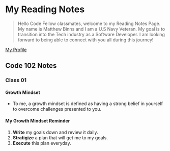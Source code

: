# My Reading Notes
> Hello Code Fellow classmates, welcome to my Reading Notes Page. My name is Matthew Binns and I am a U.S Navy Veteran. My goal is to transition into the 
> Tech industry as a Software Developer. I am looking forward to being able to connect with you all during this journey! 

[My Profile](https://github.com/mattnbinns)


## Code 102 Notes
### Class 01
#### Growth Mindset
- To me, a growth mindset is defined as having a strong belief in yourself to overcome challenges presented to you. 
#### My Growth Mindset Reminder
1. **Write** my goals down and review it daily.
2. **Stratigize** a plan that will get me to my goals.
3. **Execute** this plan everyday.
